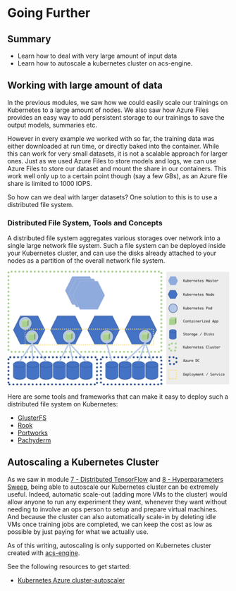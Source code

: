 # Going Further

## Summary

* Learn how to deal with very large amount of input data
* Learn how to autoscale a kubernetes cluster on acs-engine.

## Working with large amount of data

In the previous modules, we saw how we could easily scale our trainings on Kubernetes to a large amount of nodes.
We also saw how Azure Files provides an easy way to add persistent storage to our trainings to save the output models, summaries etc.

However in every example we worked with so far, the training data was either downloaded at run time, or directly baked into the container. While this can work for very small datasets, it is not a scalable approach for larger ones.
Just as we used Azure Files to store models and logs, we can use Azure Files to store our dataset and mount the share in our containers. This work well only up to a certain point though (say a few GBs), as an Azure file share is limited to 1000 IOPS.

So how can we deal with larger datasets?
One solution to this is to use a distributed file system.

### Distributed File System, Tools and Concepts

A distributed file system aggregates various storages over network into a single large network file system.
Such a file system can be deployed inside your Kubernetes cluster, and can use the disks already attached to your nodes as a partition of the overall network file system.

![](NFSonAzureConcept.png)

Here are some tools and frameworks that can make it easy to deploy such a distributed file system on Kubernetes:

* [GlusterFS](http://www.gluster.org/)
* [Rook](https://rook.io/)
* [Portworks](https://portworx.com/)
* [Pachyderm](http://pachyderm.io/)

## Autoscaling a Kubernetes Cluster

As we saw in module [7 - Distributed TensorFlow](../7-distributed-tensorflow/) and [8 - Hyperparameters Sweep](../8-hyperparam-sweep), being able to autoscale our Kubernetes cluster can be extremely useful.
Indeed, automatic scale-out (adding more VMs to the cluster) would allow anyone to run any experiment they want, whenever they want without needing to involve an ops person to setup and prepare virtual machines.
And because the cluster can also automatically scale-in by deleting idle VMs once training jobs are completed, we can keep the cost as low as possible by just paying for what we actually use.

As of this writing, autoscaling is only supported on Kubernetes cluster created with [acs-engine](https://github.com/Azure/acs-engine).

See the following resources to get started:

* [Kubernetes Azure cluster-autoscaler](https://github.com/kubernetes/autoscaler/tree/master/cluster-autoscaler/cloudprovider/azure)
